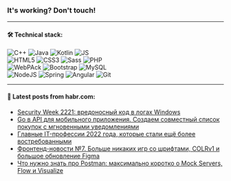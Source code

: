 ### It's working? Don't touch!

---

#### 🛠️ Technical stack:

![C++](https://img.shields.io/badge/C++-informational?logo=c%2B%2B&style=flat&logoColor=white&color=9C033A)
![Java](https://img.shields.io/badge/Java-informational?logo=java&style=flat&logoColor=white&color=007396)
![Kotlin](https://img.shields.io/badge/Kotlin-informational?logo=Kotlin&style=flat&logoColor=white&color=0095D5)
![JS](https://img.shields.io/badge/JS-informational?logo=javaScript&style=flat&logoColor=black&color=F7Df1E) <br>
![HTML5](https://img.shields.io/badge/HTML5-informational?logo=html5&style=flat&logoColor=white&color=E34F26)
![CSS3](https://img.shields.io/badge/CSS3-informational?logo=css3&style=flat&logoColor=white&color=157286)
![Sass](https://img.shields.io/badge/Saas-informational?logo=sass&style=flat&logoColor=white&color=hotpink)
![PHP](https://img.shields.io/badge/PHP-informational?logo=php&style=flat&logoColor=white&color=777BB4) <br>
![WebPAck](https://img.shields.io/badge/WebPack-informational?logo=webPack&style=flat&logoColor=white&color=FF6F00)
![Bootstrap](https://img.shields.io/badge/Bootstrap-informational?logo=Bootstrap&style=flat&logoColor=white&color=7952B3)
![MySQL](https://img.shields.io/badge/MySQL-informational?logo=MySQL&style=flat&logoColor=white&color=00f) <br>
![NodeJS](https://img.shields.io/badge/NodeJS-informational?logo=node.js&style=flat&logoColor=white&color=43853D)
![Spring](https://img.shields.io/badge/Spring-informational?logo=Spring&style=flat&logoColor=white&color=0A9EDC)
![Angular](https://img.shields.io/badge/Vue-informational?logo=vue.js&style=flat&logoColor=white&color=red)
![Git](https://img.shields.io/badge/Git-informational?logo=git&style=flat&logoColor=white&color=darkorange)

___

#### 💬 Latest posts from habr.com:

<!-- BLOG-POST-LIST:START -->
- [Security Week 2221: вредоносный код в логах Windows](https://habr.com/ru/post/667354/?utm_source=habrahabr&utm_medium=rss&utm_campaign=667354)
- [Go в API для мобильного приложения. Создаем совместный список покупок с мгновенными уведомлениями](https://habr.com/ru/post/667308/?utm_source=habrahabr&utm_medium=rss&utm_campaign=667308)
- [Главные IT-профессии 2022 года, которые стали ещё более востребованными](https://habr.com/ru/post/667262/?utm_source=habrahabr&utm_medium=rss&utm_campaign=667262)
- [Фронтенд-новости №7. Больше никаких игр со шрифтами, COLRv1 и большое обновление Figma](https://habr.com/ru/post/666344/?utm_source=habrahabr&utm_medium=rss&utm_campaign=666344)
- [Что нужно знать про Postman: максимально коротко о Mock Servers, Flow и Visualize](https://habr.com/ru/post/666766/?utm_source=habrahabr&utm_medium=rss&utm_campaign=666766)
<!-- BLOG-POST-LIST:END -->
